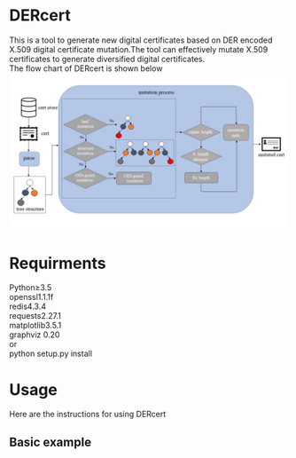 # DERcert
This is a tool to generate new digital certificates based on DER encoded X.509 digital certificate mutation.The tool can effectively mutate X.509 certificates to generate diversified digital certificates.</br>
The flow chart of DERcert is shown below</br>
![Image text](https://github.com/ydgydg/DERcert/blob/main/image/%E5%B9%BB%E7%81%AF%E7%89%8714.JPG)
# Requirments
Python≥3.5</br>
openssl1.1.1f</br>
redis4.3.4</br>
requests2.27.1</br>
matplotlib3.5.1</br>
graphviz 0.20</br>
or</br>
python setup.py install
# Usage
Here are the instructions for using DERcert
## Basic example



